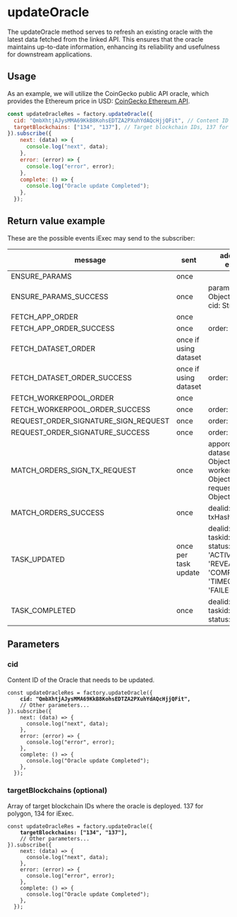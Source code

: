 # updateOracle

The updateOracle method serves to refresh an existing oracle with the latest data fetched from the linked API. This ensures that the oracle maintains up-to-date information, enhancing its reliability and usefulness for downstream applications.

## Usage

As an example, we will utilize the CoinGecko public API oracle, which provides the Ethereum price in USD: <a href="https://api.coingecko.com/api/v3/simple/price?ids=ethereum&vs_currencies=usd">CoinGecko Ethereum API</a>.

```javascript
const updateOracleRes = factory.updateOracle({
  cid: "QmbXhtjAJysMMA69KkB8KohsEDTZA2PXuhYdAQcHjjQFit", // Content ID of the Oracle
  targetBlockchains: ["134", "137"], // Target blockchain IDs, 137 for polygon, 134 for iExec (required)
}).subscribe({
    next: (data) => {
      console.log("next", data);
    },
    error: (error) => {
      console.log("error", error);
    },
    complete: () => {
      console.log("Oracle update Completed");
    }, 
  });
```

## Return value example

These are the possible events iExec may send to the subscriber:

| message                              | sent                  | additional entries                                                                                                         |
| ------------------------------------ | --------------------- | -------------------------------------------------------------------------------------------------------------------------- |
| ENSURE_PARAMS                        | once                  |                                                                                                                            |
| ENSURE_PARAMS_SUCCESS                | once                  | paramSet: Object<br/> cid: String                                                                                          |
| FETCH_APP_ORDER                      | once                  |                                                                                                                            |
| FETCH_APP_ORDER_SUCCESS              | once                  | order: Object                                                                                                              |
| FETCH_DATASET_ORDER                  | once if using dataset |                                                                                                                            |
| FETCH_DATASET_ORDER_SUCCESS          | once if using dataset | order: Object                                                                                                              |
| FETCH_WORKERPOOL_ORDER               | once                  |                                                                                                                            |
| FETCH_WORKERPOOL_ORDER_SUCCESS       | once                  | order: Object                                                                                                              |
| REQUEST_ORDER_SIGNATURE_SIGN_REQUEST | once                  | order: Object                                                                                                              |
| REQUEST_ORDER_SIGNATURE_SUCCESS      | once                  | order: Object                                                                                                              |
| MATCH_ORDERS_SIGN_TX_REQUEST         | once                  | apporder: Object<br/> datasetorder: Object<br/> workerpoolorder: Object<br/> requestorder: Object                          |
| MATCH_ORDERS_SUCCESS                 | once                  | dealid: String<br/> txHash: String                                                                                         |
| TASK_UPDATED                         | once per task update  | dealid: String<br/> taskid: String<br/> status: 'UNSET' \| 'ACTIVE' \| 'REVEALING' \| 'COMPLETED' \| 'TIMEOUT' \| 'FAILED' |
| TASK_COMPLETED                       | once                  | dealid: String<br/> taskid: String<br/> status: String                                                                     |


## Parameters

### cid

Content ID of the Oracle that needs to be updated.

<pre class="language-javascript"><code class="lang-javascript">const updateOracleRes = factory.updateOracle({
<strong>    cid: "QmbXhtjAJysMMA69KkB8KohsEDTZA2PXuhYdAQcHjjQFit",
</strong>    // Other parameters...
}).subscribe({
    next: (data) => {
      console.log("next", data);
    },
    error: (error) => {
      console.log("error", error);
    },
    complete: () => {
      console.log("Oracle update Completed");
    }, 
  });
</code></pre>

### targetBlockchains (optional)

Array of target blockchain IDs where the oracle is deployed. 137 for polygon, 134 for iExec.

<pre class="language-javascript"><code class="lang-javascript">const updateOracleRes = factory.updateOracle({
<strong>    targetBlockchains: ["134", "137"],
</strong>    // Other parameters...
}).subscribe({
    next: (data) => {
      console.log("next", data);
    },
    error: (error) => {
      console.log("error", error);
    },
    complete: () => {
      console.log("Oracle update Completed");
    }, 
  });
</code></pre>
